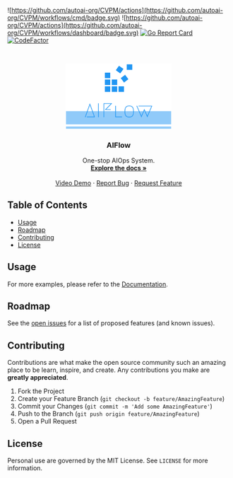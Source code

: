 ![https://github.com/autoai-org/CVPM/actions](https://github.com/autoai-org/CVPM/workflows/cmd/badge.svg)
![https://github.com/autoai-org/CVPM/actions](https://github.com/autoai-org/CVPM/workflows/dashboard/badge.svg)
[![Go Report Card](https://goreportcard.com/badge/github.com/autoai-org/CVPM)](https://goreportcard.com/report/github.com/autoai-org/CVPM)
[![CodeFactor](https://www.codefactor.io/repository/github/autoai-org/cvpm/badge)](https://www.codefactor.io/repository/github/autoai-org/cvpm)


<!-- PROJECT LOGO -->
<br />
<p align="center">
  <a href="https://github.com/autoai-org/cvpm">
    <img src="assets/logo_transparent.png" alt="Logo" width="240">
  </a>

  <h3 align="center">AIFlow</h3>

  <p align="center">
    One-stop AIOps System.
    <br />
    <a href="https://aiflow.autoai.org"><strong>Explore the docs »</strong></a>
    <br />
    <br />
    <a href="https://www.youtube.com/watch?v=0TU28hkx7KE&t=33s">Video Demo</a>
    ·
    <a href="https://github.com/autoai-org/cvpm/issues">Report Bug</a>
    ·
    <a href="https://github.com/autoai-org/cvpm/issues">Request Feature</a>
  </p>
</p>



<!-- TABLE OF CONTENTS -->
## Table of Contents

* [Usage](#usage)
* [Roadmap](#roadmap)
* [Contributing](#contributing)
* [License](#license)

<!-- USAGE EXAMPLES -->
## Usage

For more examples, please refer to the [Documentation](https://cvflow.autoai.org).

<!-- ROADMAP -->
## Roadmap

See the [open issues](https://github.com/autoai-org/cvpm/issues) for a list of proposed features (and known issues).

<!-- CONTRIBUTING -->
## Contributing

Contributions are what make the open source community such an amazing place to be learn, inspire, and create. Any contributions you make are **greatly appreciated**.

1. Fork the Project
2. Create your Feature Branch (`git checkout -b feature/AmazingFeature`)
3. Commit your Changes (`git commit -m 'Add some AmazingFeature'`)
4. Push to the Branch (`git push origin feature/AmazingFeature`)
5. Open a Pull Request

<!-- LICENSE -->
## License

Personal use are governed by the MIT License. See `LICENSE` for more information.